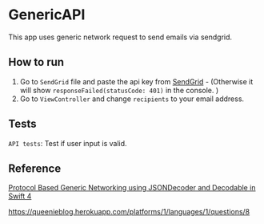 # GenericAPI

This app uses generic network request to send emails via sendgrid.


## How to run
1. Go to `SendGrid` file and paste the api key from [SendGrid](https://sendgrid.com) - (Otherwise it will show `responseFailed(statusCode: 401)` in the console.
)
2. Go to `ViewController` and change `recipients` to your email address.


## Tests
`API tests`: Test if user input is valid.


## Reference
[Protocol Based Generic Networking using JSONDecoder and Decodable in Swift 4](https://medium.com/@jamesrochabrun/protocol-based-generic-networking-using-jsondecoder-and-decodable-in-swift-4-fc9e889e8081)

https://queenieblog.herokuapp.com/platforms/1/languages/1/questions/8
